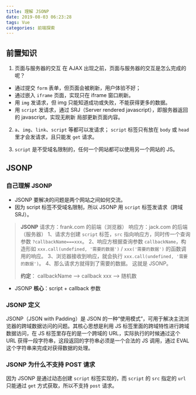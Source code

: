 ```yaml
---
title: 理解 JSONP
date: 2019-08-03 06:23:28
tags: Vue
categories: 前端探索
---
```


## 前置知识
1. 页面与服务器的交互
在 AJAX 出现之前，页面与服务器的交互是怎么完成的呢？
+ 通过提交 `form` 表单，但页面会被刷新，用户体验不好；
+ 通过嵌入 `iframe` 页面，实现只在 iframe 窗口刷新。
+ 用 `img` 发请求，但 img 只能知道成功或失败，不能获得更多的数据。
+ 用 `script` 发请求，通过 SRJ（Server rendered javascript），即服务器返回的 javascript，实现无刷新 局部更新页面内容。

2. `a`、`img`、`link`、`script` 等都可以发请求；
`script` 标签只有放在 `body` 或 `head` 里才会发请求，且只能发 `get` 请求。

3. `script` 是不受域名限制的，任何一个网站都可以使用另一个网站的 JS。

## JSONP
### 自己理解 JSONP
+ JSONP 要解决的问题是两个网站之间如何交流。
+ 因为 script 标签不受域名限制，所以 JSONP 用 `script` 标签发请求（跨域 SRJ）。
>**JSONP**
>请求方：frank.com 的前端（浏览器）
>响应方：jack.com 的后端（服务器）
>1、请求方创建 `script` 标签，`src` 指向响应方，同时传一个查询参数 
`?callbackName===xxx`。
>2、响应方根据查询参数 `callbackName`，构造形如 `xxx.call(undefined, '需要的数据')` / `xxx('需要的数据')` 的函数调用的响应。
>3、浏览器接收到响应，就会执行 `xxx.call(undefined, '需要的数据')`。
>4、那么请求方就得到了需要的数据。
>这就是 JSONP。
> 
>**约定**：
>callbackName --> callback
>xxx --> 随机数

+ JSONP **核心**：script + callback 参数

### JSONP 定义
JSONP（JSON with Padding）是 JSON 的一种“使用模式”，可用于解决主流浏览器的跨域数据访问的问题。其核心思想是利用 JS 标签里面的跨域特性进行跨域数据访问，在 JS 标签里存在的是一个跨域的 URL，实际执行的时候通过这个 URL 获得一段字符串，这段返回的字符串必须是一个合法的 JS 调用，通过 EVAL 这个字符串来完成对获得数据的处理。

### JSONP 为什么不支持 POST 请求
因为 JSONP 是通过动态创建 `script` 标签实现的，而 `script` 的 `src` 指定的 `url` 只能通过 `get` 方式获取，所以不支持 `post` 请求。
